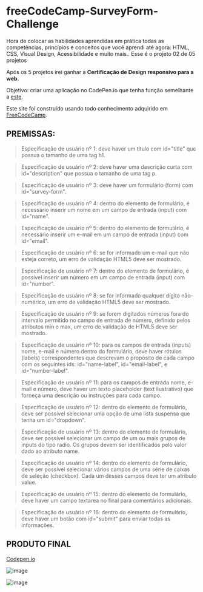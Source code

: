 # freeCodeCamp-SurveyForm-Challenge

Hora de colocar as habilidades aprendidas em prática todas as competências, princípios e conceitos que você aprendi até agora: HTML, CSS, Visual Design, Acessibilidade e muito mais.. Esse é o projeto 02 de 05 projetos

Após os 5 projetos irei ganhar a **Certificação de Design responsivo para a web**.

Objetivo: criar uma aplicação no CodePen.io que tenha função semelhante a [este](https://codepen.io/freeCodeCamp/full/VPaoNP).

Este site foi construído usando todo conhecimento adquirido em [FreeCodeCamp](https://www.freecodecamp.org/learn/responsive-web-design/).

## PREMISSAS:

>Especificação de usuário nº 1: deve haver um título com id="title" que possua o tamanho de uma tag h1.

>Especificação de usuário nº 2: deve haver uma descrição curta com id="description" que possua o tamanho de uma tag p.

>Especificação de usuário nº 3: deve haver um formulário (form) com id="survey-form".

>Especificação de usuário nº 4: dentro do elemento de formulário, é necessário inserir um nome em um campo de entrada (input) com id="name".

>Especificação de usuário nº 5: dentro do elemento de formulário, é necessário inserir um e-mail em um campo de entrada (input) com id="email".

>Especificação de usuário nº 6: se for informado um e-mail que não esteja correto, um erro de validação HTML5 deve ser mostrado.

>Especificação de usuário nº 7: dentro do elemento de formulário, é possível inserir um número em um campo de entrada (input) com id="number".

>Especificação de usuário nº 8: se for informado qualquer dígito não-numérico, um erro de validação HTML5 deve ser mostrado.

>Especificação de usuário nº 9: se forem digitados números fora do intervalo permitido no campo de entrada de número, definido pelos atributos min e max, um erro de validação de HTML5 deve ser mostrado.

>Especificação de usuário nº 10: para os campos de entrada (inputs) nome, e-mail e número dentro do formulário, deve haver rótulos (labels) correspondentes que descrevam o propósito de cada campo com os seguintes ids: id="name-label", id="email-label", e id="number-label".

>Especificação de usuário nº 11: para os campos de entrada nome, e-mail e número, deve haver um texto placeholder (text ilustrativo) que forneça uma descrição ou instruções para cada campo.

>Especificação de usuário nº 12: dentro do elemento de formulário, deve ser possível selecionar uma opção de uma lista suspensa que tenha um id="dropdown".

>Especificação de usuário nº 13: dentro do elemento de formulário, deve ser possível selecionar um campo de um ou mais grupos de inputs do tipo radio. Os grupos devem ser identificados pelo valor dado ao atributo name.

>Especificação de usuário nº 14: dentro do elemento de formulário, deve ser possível selecionar vários campos de uma série de caixas de seleção (checkbox). Cada um desses campos deve ter um atributo value.

>Especificação de usuário nº 15: dentro do elemento de formulário, deve haver um campo textarea no final para comentários adicionais.

>Especificação de usuário nº 16: dentro do elemento de formulário, deve haver um botão com id="submit" para enviar todas as informações.

## PRODUTO FINAL

[Codepen.io](https://codepen.io/devm4ycry/pen/YzxbBav)

![image](https://user-images.githubusercontent.com/93494655/143080823-fe9bd07b-fcf8-48c9-8276-b4479dcfd8e5.png)

![image](https://user-images.githubusercontent.com/93494655/143080903-1464b769-f7ee-471b-b3a2-8b0965958d73.png)

